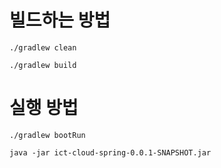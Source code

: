 # 빌드하는 방법

`./gradlew clean`

`./gradlew build`

# 실행 방법

`./gradlew bootRun`

`java -jar ict-cloud-spring-0.0.1-SNAPSHOT.jar`